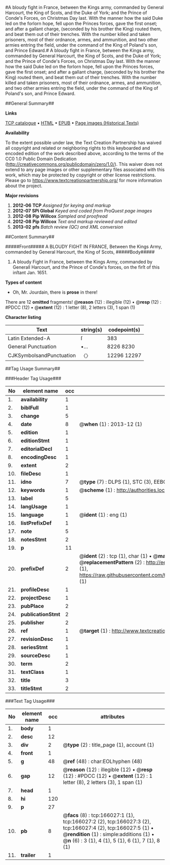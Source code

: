 #A bloudy fight in France, between the Kings army, commanded by General Harcourt, the King of Scots, and the Duke of York; and the Prince of Conde's Forces, on Christmas Day last. With the manner how the said Duke led on the forlorn hope, fell upon the Princes forces, gave the first onset; and after a gallant charge, (seconded by his brother the King) routed them, and beat them out of their trenches. With the number killed and taken prisoners, most of their ordnance, armes, and ammunition, and two other armies entring the field, under the command of the King of Poland's son, and Prince Edward.#
A bloudy fight in France, between the Kings army, commanded by General Harcourt, the King of Scots, and the Duke of York; and the Prince of Conde's Forces, on Christmas Day last. With the manner how the said Duke led on the forlorn hope, fell upon the Princes forces, gave the first onset; and after a gallant charge, (seconded by his brother the King) routed them, and beat them out of their trenches. With the number killed and taken prisoners, most of their ordnance, armes, and ammunition, and two other armies entring the field, under the command of the King of Poland's son, and Prince Edward.

##General Summary##

**Links**

[TCP catalogue](http://www.ota.ox.ac.uk/tcp/)  • 
[HTML](http://tei.it.ox.ac.uk/tcp/Texts-HTML/free/A76/A76870.html)  • 
[EPUB](http://tei.it.ox.ac.uk/tcp/Texts-EPUB/free/A76/A76870.epub) • 
[Page images (Historical Texts)](https://historicaltexts.jisc.ac.uk/eebo-99865108e)

**Availability**

To the extent possible under law, the Text Creation Partnership has waived all copyright and related or neighboring rights to this keyboarded and encoded edition of the work described above, according to the terms of the CC0 1.0 Public Domain Dedication (http://creativecommons.org/publicdomain/zero/1.0/). This waiver does not extend to any page images or other supplementary files associated with this work, which may be protected by copyright or other license restrictions. Please go to https://www.textcreationpartnership.org/ for more information about the project.

**Major revisions**

1. __2012-06__ __TCP__ *Assigned for keying and markup*
1. __2012-07__ __SPi Global__ *Keyed and coded from ProQuest page images*
1. __2012-08__ __Pip Willcox__ *Sampled and proofread*
1. __2012-08__ __Pip Willcox__ *Text and markup reviewed and edited*
1. __2013-02__ __pfs__ *Batch review (QC) and XML conversion*

##Content Summary##

#####Front#####
A BLOUDY FIGHT IN FRANCE, Between the Kings Army, commanded by General Harcourt, the King of Scots, 
#####Body#####

1. A bloudy Fight in France, between the Kings Army, commanded by Generall Harcourt, and the Prince of Conde's forces, on the firſt of this inſtant Jan. 1651.

**Types of content**

  * Oh, Mr. Jourdain, there is **prose** in there!

There are 12 **omitted** fragments! 
 @__reason__ (12) : illegible (12)  •  @__resp__ (12) : #PDCC (12)  •  @__extent__ (12) : 1 letter (8), 2 letters (3), 1 span (1)

**Character listing**


|Text|string(s)|codepoint(s)|
|---|---|---|
|Latin Extended-A|ſ|383|
|General Punctuation|•…|8226 8230|
|CJKSymbolsandPunctuation|〈〉|12296 12297|

##Tag Usage Summary##

###Header Tag Usage###

|No|element name|occ|attributes|
|---|---|---|---|
|1.|__availability__|1||
|2.|__biblFull__|1||
|3.|__change__|5||
|4.|__date__|8| @__when__ (1) : 2013-12 (1)|
|5.|__edition__|1||
|6.|__editionStmt__|1||
|7.|__editorialDecl__|1||
|8.|__encodingDesc__|1||
|9.|__extent__|2||
|10.|__fileDesc__|1||
|11.|__idno__|7| @__type__ (7) : DLPS (1), STC (3), EEBO-CITATION (1), PROQUEST (1), VID (1)|
|12.|__keywords__|1| @__scheme__ (1) : http://authorities.loc.gov/ (1)|
|13.|__label__|5||
|14.|__langUsage__|1||
|15.|__language__|1| @__ident__ (1) : eng (1)|
|16.|__listPrefixDef__|1||
|17.|__note__|5||
|18.|__notesStmt__|2||
|19.|__p__|11||
|20.|__prefixDef__|2| @__ident__ (2) : tcp (1), char (1)  •  @__matchPattern__ (2) : ([0-9\-]+):([0-9IVX]+) (1), (.+) (1)  •  @__replacementPattern__ (2) : http://eebo.chadwyck.com/downloadtiff?vid=$1&page=$2 (1), https://raw.githubusercontent.com/textcreationpartnership/Texts/master/tcpchars.xml#$1 (1)|
|21.|__profileDesc__|1||
|22.|__projectDesc__|1||
|23.|__pubPlace__|2||
|24.|__publicationStmt__|2||
|25.|__publisher__|2||
|26.|__ref__|1| @__target__ (1) : http://www.textcreationpartnership.org/docs/. (1)|
|27.|__revisionDesc__|1||
|28.|__seriesStmt__|1||
|29.|__sourceDesc__|1||
|30.|__term__|2||
|31.|__textClass__|1||
|32.|__title__|3||
|33.|__titleStmt__|2||


###Text Tag Usage###

|No|element name|occ|attributes|
|---|---|---|---|
|1.|__body__|1||
|2.|__desc__|12||
|3.|__div__|2| @__type__ (2) : title_page (1), account (1)|
|4.|__front__|1||
|5.|__g__|48| @__ref__ (48) : char:EOLhyphen (48)|
|6.|__gap__|12| @__reason__ (12) : illegible (12)  •  @__resp__ (12) : #PDCC (12)  •  @__extent__ (12) : 1 letter (8), 2 letters (3), 1 span (1)|
|7.|__head__|1||
|8.|__hi__|120||
|9.|__p__|27||
|10.|__pb__|8| @__facs__ (8) : tcp:166027:1 (1), tcp:166027:2 (2), tcp:166027:3 (2), tcp:166027:4 (2), tcp:166027:5 (1)  •  @__rendition__ (1) : simple:additions (1)  •  @__n__ (6) : 3 (1), 4 (1), 5 (1), 6 (1), 7 (1), 8 (1)|
|11.|__trailer__|1||

